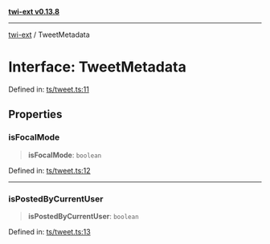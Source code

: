 [**twi-ext v0.13.8**](../README.md)

***

[twi-ext](../README.md) / TweetMetadata

# Interface: TweetMetadata

Defined in: [ts/tweet.ts:11](https://github.com/Robot-Inventor/twi-ext/blob/ac90004a4dfae5ddc8597d029cf1f1ea18096b13/src/ts/tweet.ts#L11)

## Properties

### isFocalMode

> **isFocalMode**: `boolean`

Defined in: [ts/tweet.ts:12](https://github.com/Robot-Inventor/twi-ext/blob/ac90004a4dfae5ddc8597d029cf1f1ea18096b13/src/ts/tweet.ts#L12)

***

### isPostedByCurrentUser

> **isPostedByCurrentUser**: `boolean`

Defined in: [ts/tweet.ts:13](https://github.com/Robot-Inventor/twi-ext/blob/ac90004a4dfae5ddc8597d029cf1f1ea18096b13/src/ts/tweet.ts#L13)
